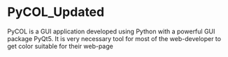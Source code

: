 # PyCOL_Updated
PyCOL is a GUI application developed using Python with a powerful GUI package PyQt5. It is very necessary tool for most of the web-developer to get color suitable for their web-page
